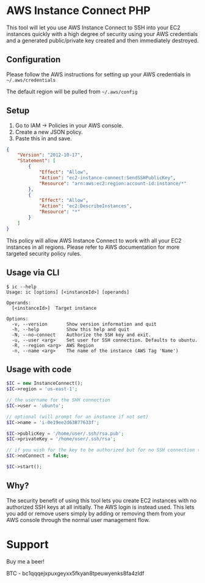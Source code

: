 # AWS Instance Connect PHP
This tool will let you use AWS Instance Connect to SSH into your EC2 instances quickly with a high degree of security using your AWS credentials and a generated public/private key created and then immediately destroyed.

## Configuration
Please follow the AWS instructions for setting up your AWS credentials in `~/.aws/credentials`

The default region will be pulled from `~/.aws/config`

## Setup
1. Go to IAM -> Policies in your AWS console.
2. Create a new JSON policy.
3. Paste this in and save.
```json
{
    "Version": "2012-10-17",
    "Statement": [
        {
            "Effect": "Allow",
            "Action": "ec2-instance-connect:SendSSHPublicKey",
            "Resource": "arn:aws:ec2:region:account-id:instance/*"
        },
        {
            "Effect": "Allow",
            "Action": "ec2:DescribeInstances",
            "Resource": "*"
        }
    ]
}
```

This policy will allow AWS Instance Connect to work with all your EC2 instances in all regions. Please refer to AWS documentation for more targeted security policy rules.

## Usage via CLI
```
$ ic --help
Usage: ic [options] [<instanceId>] [operands]

Operands:
  [<instanceId>]  Target instance

Options:
  -v, --version       Show version information and quit
  -h, --help          Show this help and quit
  -N, --no-connect    Authorize the SSH key and exit.
  -u, --user <arg>    Set user for SSH connection. Defaults to ubuntu.
  -R, --region <arg>  AWS Region
  -n, --name <arg>    The name of the instance (AWS Tag 'Name')
```

## Usage with code
```php
$IC = new InstanceConnect();
$IC->region = 'us-east-1';

// the username for the SHH connection
$IC->user = 'ubuntu';

// optional (will prompt for an instance if not set)
$IC->name = 'i-0e19ee2d63877633f';

$IC->publicKey = '/home/user/.ssh/rsa.pub';
$IC->privateKey = '/home/user/.ssh/rsa';

// if you wish for the key to be authorized but for no SSH connection to be created (incase you wish to use the key with something else like SCP)
$IC->noConnect = false;

$IC->start();
```

## Why?

The security benefit of using this tool lets you create EC2 instances with no authorized SSH keys at all initially. The AWS login is instead used. This lets you add or remove users simply by adding or removing them from your AWS console through the normal user management flow.

# Support
Buy me a beer!

BTC - bc1qqqejxpuxgeyxx5fkyan8tpeuwyenks8fa4zldf



